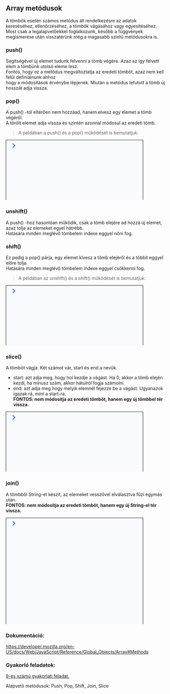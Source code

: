 ## Array metódusok  
A tömbök esetén számos metódus áll rendelkezésre az adatok kereséséhez, ellenőrzéséhez, a tömbök vágásához vagy egyesítéséhez.  
Most csak a legalapvetőekkel foglalkozunk, később a függvények megismerése után visszatérünk még a magasabb szintű metódusokra is.  

### push()
Segítségével új elemet tudunk felvenni a tömb végére. Azaz az így felvett elem a tömbünk utolsó eleme lesz.  
Fontos, hogy ez a metódus megváltoztatja az eredeti tömböt, azaz nem kell felül definiálnunk ahhoz  
hogy a módosítások érvénybe lépjenek. Miután a metódus lefutott a tömb új hosszát adja vissza.    

### pop()
A push() -tól eltérően nem hozzáad, hanem elvesz egy elemet a tömb végéről.  
A törölt elemet adja vissza és szintén azonnal módosul az eredeti tömb.  
  
> A példában a push() és a pop() működését is bemutatjuk:  
  
![Boolean definíció](/docs/basic/week1/image/variable_types_array_definition.gif)   

### unshift()
A push() -hoz hasonlóan működik, csak a tömb elejére ad hozzá új elemet, azaz tolja az elemeket egyel hátrébb.  
Hatására minden meglévő tömbelem indexe eggyel nőni fog.  

### shift()  
Ez pedig a pop() párja, egy elemet kivesz a tömb elejéről és a többit eggyel előre tolja.  
Hatására minden meglévő tömbelem indexe eggyel csökkenni fog.  
  
> A példában az unshift() és a shift() működését is bemutatjuk:  
  
![Boolean definíció](/docs/basic/week1/image/variable_types_array_definition.gif)  
  
### slice()  
A tömböt vágja. Két számot vár, start és end a nevük.  
- start: azt adja meg, hogy hol kezdje a vágást. Ha 0, akkor a tömb elején kezdi, ha mínusz szám, akkor hátulról fogja számolni.  
- end: azt adja meg hogy melyik elemnél fejezze be a vágást. Ugyanazok igazak rá, mint a start-ra.  
  __FONTOS: nem módosítja az eredeti tömböt, hanem egy új tömbbel tér vissza.__  
  
![Boolean definíció](/docs/basic/week1/image/variable_types_array_definition.gif)  
  
### join()  
A tömbből String-et készít, az elemeket vesszővel elválasztva fűzi egymás után.  
__FONTOS: nem módosítja az eredeti tömböt, hanem egy új String-el tér vissza.__  
  
![Boolean definíció](/docs/basic/week1/image/variable_types_array_isarray.gif) 

### Dokumentáció: 
https://developer.mozilla.org/en-US/docs/Web/JavaScript/Reference/Global_Objects/Array#Methods  

### Gyakorló feladatok:
<a href="http://cherryapps.hu/yellow-road" target="_blank">9-es számú gyakorlati feladat.</a>


Alapvető metódusok: Push, Pop, Shift, Join, Slice
